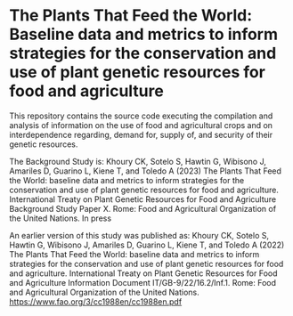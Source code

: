 # The Plants That Feed the World: Baseline data and metrics to inform strategies for the conservation and use of plant genetic resources for food and agriculture

This repository contains the source code executing the compilation and analysis of information on the use of food and agricultural crops and on interdependence regarding, demand for, supply of, and security of their genetic resources.

The Background Study is: 
Khoury CK, Sotelo S, Hawtin G, Wibisono J, Amariles D, Guarino L, Kiene T, and Toledo A (2023) The Plants That Feed the World: baseline data and metrics to inform strategies for the conservation and use of plant genetic resources for food and agriculture. International Treaty on Plant Genetic Resources for Food and Agriculture Background Study Paper X. Rome: Food and Agricultural Organization of the United Nations. In press  


An earlier version of this study was published as:
Khoury CK, Sotelo S, Hawtin G, Wibisono J, Amariles D, Guarino L, Kiene T, and Toledo A (2022) The Plants That Feed the World: baseline data and metrics to inform strategies for the conservation and use of plant genetic resources for food and agriculture. International Treaty on Plant Genetic Resources for Food and Agriculture Information Document IT/GB-9/22/16.2/Inf.1. Rome: Food and Agricultural Organization of the United Nations. https://www.fao.org/3/cc1988en/cc1988en.pdf   
